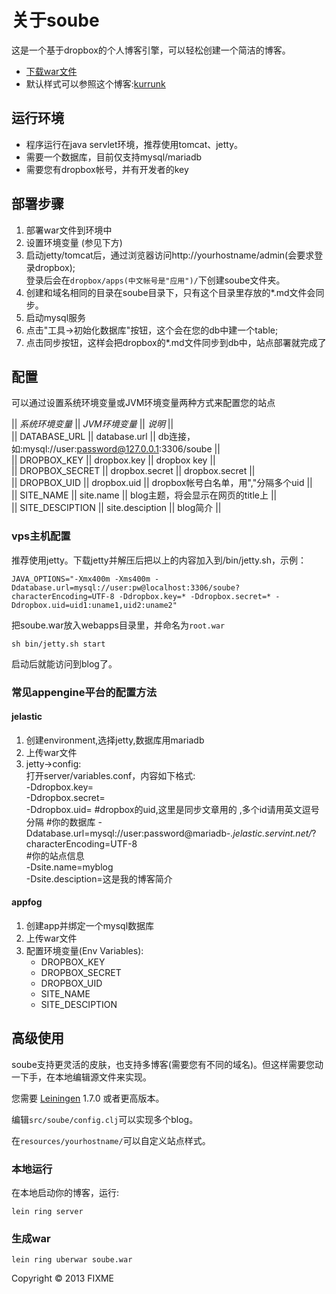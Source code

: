 # 关于soube

这是一个基于dropbox的个人博客引擎，可以轻松创建一个简洁的博客。

* [下载war文件](http://pan.baidu.com/share/link?shareid=2749663359&uk=2366555814 "soube war")
* 默认样式可以参照这个博客:[kurrunk](http://blog.kurrunk.com "kurrunk")

## 运行环境

* 程序运行在java servlet环境，推荐使用tomcat、jetty。
* 需要一个数据库，目前仅支持mysql/mariadb
* 需要您有dropbox帐号，并有开发者的key

## 部署步骤

1. 部署war文件到环境中
2. 设置环境变量 (参见下方)
3. 启动jetty/tomcat后，通过浏览器访问http://yourhostname/admin(会要求登录dropbox);   
   登录后会在`dropbox/apps(中文帐号是"应用")/`下创建soube文件夹。
4. 创建和域名相同的目录在soube目录下，只有这个目录里存放的\*.md文件会同步。
5. 启动mysql服务
6. 点击"工具->初始化数据库"按钮，这个会在您的db中建一个table;
7. 点击同步按钮，这样会把dropbox的\*.md文件同步到db中，站点部署就完成了

## 配置

可以通过设置系统环境变量或JVM环境变量两种方式来配置您的站点

|| *系统环境变量*		||	*JVM环境变量*		||	*说明*														||  
|| DATABASE_URL			||	database.url		|| 	db连接，如:mysql://user:password@127.0.0.1:3306/soube	||  
|| DROPBOX_KEY			||	dropbox.key			||	dropbox key	||  
|| DROPBOX_SECRET		||	dropbox.secret	||	dropbox.secret	||  
|| DROPBOX_UID			||	dropbox.uid			||	dropbox帐号白名单，用","分隔多个uid	||  
|| SITE_NAME				||	site.name				||	blog主题，将会显示在网页的title上	||  
|| SITE_DESCIPTION	||	site.desciption	||	blog简介	||

### vps主机配置

推荐使用jetty。下载jetty并解压后把以上的内容加入到/bin/jetty.sh，示例：

	JAVA_OPTIONS="-Xmx400m -Xms400m -Ddatabase.url=mysql://user:pw@localhost:3306/soube?characterEncoding=UTF-8 -Ddropbox.key=* -Ddropbox.secret=* -Ddropbox.uid=uid1:uname1,uid2:uname2"

把soube.war放入webapps目录里，并命名为`root.war`

	sh bin/jetty.sh start

启动后就能访问到blog了。

### 常见appengine平台的配置方法

#### jelastic

1. 创建environment,选择jetty,数据库用mariadb
2. 上传war文件
3. jetty->config:   
   打开server/variables.conf，内容如下格式:   
	-Ddropbox.key=   
	-Ddropbox.secret=   
	-Ddropbox.uid= #dropbox的uid,这里是同步文章用的   ,多个id请用英文逗号分隔
	\#你的数据库 
	-Ddatabase.url=mysql://user:password@mariadb-*.jelastic.servint.net/*?characterEncoding=UTF-8  
	\#你的站点信息  
	-Dsite.name=myblog  
	-Dsite.desciption=这是我的博客简介  

#### appfog

1. 创建app并绑定一个mysql数据库
2. 上传war文件
3. 配置环境变量(Env Variables):  
   * DROPBOX_KEY   
   * DROPBOX_SECRET   
   * DROPBOX_UID   
   * SITE_NAME   
   * SITE_DESCIPTION   

## 高级使用

soube支持更灵活的皮肤，也支持多博客(需要您有不同的域名)。但这样需要您动一下手，在本地编辑源文件来实现。

您需要 [Leiningen][1] 1.7.0 或者更高版本。

[1]: https://github.com/technomancy/leiningen

编辑`src/soube/config.clj`可以实现多个blog。

在`resources/yourhostname/`可以自定义站点样式。

### 本地运行

在本地启动你的博客，运行:

    lein ring server

### 生成war

	lein ring uberwar soube.war


Copyright © 2013 FIXME
